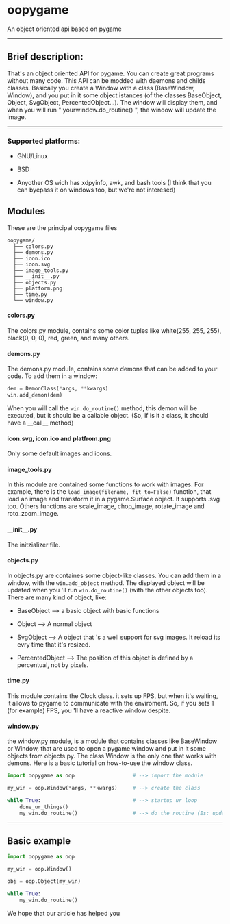 # oopygame

An object oriented api based on pygame

---

## Brief description:

That's an object oriented API for pygame. You can create great programs without many code. This API can be modded with daemons and childs classes. Basically you create a Window with a class (BaseWindow, Window), and you put in it some object istances (of the classes BaseObject, Object, SvgObject, PercentedObject...). The window will display them, and when you will run " yourwindow.do_routine() ", the window will update the image.

---

### Supported platforms:

* GNU/Linux

* BSD

* Anyother OS wich has xdpyinfo, awk, and bash tools (I think that you can byepass it on windows too, but we're not interesed)



## Modules

These are the principal oopygame files

```tree
oopygame/
  ├── colors.py
  ├── demons.py
  ├── icon.ico
  ├── icon.svg
  ├── image_tools.py
  ├── __init__.py
  ├── objects.py
  ├── platform.png
  ├── time.py
  └── window.py
```



#### colors.py

The colors.py module, contains some color tuples like white(255, 255, 255), black(0, 0, 0), red, green, and many others.



#### demons.py

The demons.py module, contains some demons that can be added to your code. To add them in a window:

```python
dem = DemonClass(*args, **kwargs)
win.add_demon(dem)
```

When you will call the `win.do_routine()` method, this demon will be executed, but it should be a callable object. (So, if is it a class, it should have a \_\_call\_\_ method)



#### icon.svg, icon.ico and platfrom.png

Only some default images and icons.



#### image_tools.py

In this module are contained some functions to work with images. For example, there is the `load_image(filename, fit_to=False)` function, that load an image and transform it in a pygame.Surface object. It supports .svg too. Others functions are scale_image, chop_image, rotate_image and roto_zoom_image.



#### \_\_init\_\_.py

The initzializer file.



#### objects.py

In objects.py are containes some object-like classes. You can add them in a window, with the `win.add_object` method. The displayed object will be updated when you 'll run `win.do_routine()` (with the other objects too). There are many kind of object, like:

* BaseObject --> a basic object with basic functions

* Object --> A normal object

* SvgObject --> A object that 's a well support for svg images. It reload its evry time that it's resized.

* PercentedObject --> The position of this object is defined by a percentual, not by pixels. 



#### time.py

This module contains the Clock class. it sets up FPS, but when it's waiting, it allows to pygame to communicate with the enviroment. So, if you sets 1 (for example) FPS, you 'll have a reactive window despite.



#### window.py

the window.py module, is a module that contains classes like BaseWindow or Window, that are used to open a pygame window and put in it some objects from objects.py. The class Window is the only one that works with demons. Here is a basic tutorial on how-to-use the window class.

```python
import oopygame as oop                   # --> import the module

my_win = oop.Window(*args, **kwargs)     # --> create the class

while True:                              # --> startup ur loop
    done_ur_things()
    my_win.do_routine()                  # --> do the routine (Es: update the display, update the objects position...)
```

---

## Basic example

```python
import oopygame as oop

my_win = oop.Window()

obj = oop.Object(my_win)

while True:
    my_win.do_routine()
```

We hope that our article has helped you
